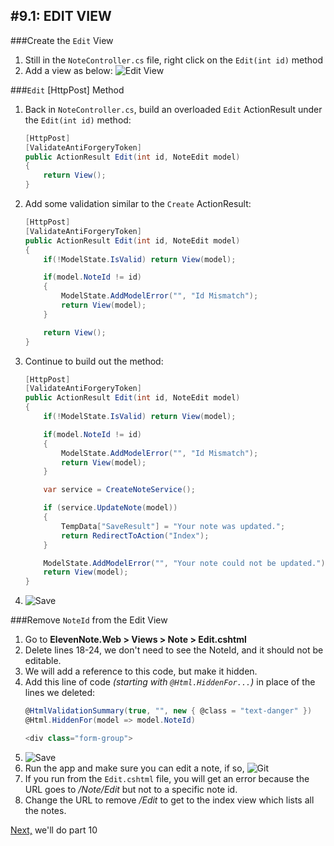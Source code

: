 #9.1: EDIT VIEW
---
###Create the `Edit` View
1. Still in the `NoteController.cs` file, right click on the `Edit(int id)` method
2. Add a view as below:
![Edit View](/assets/9.1-A.png)

###`Edit` [HttpPost] Method
1. Back in `NoteController.cs`, build an overloaded `Edit` ActionResult under the `Edit(int id)` method:
    ```cs
    [HttpPost]
    [ValidateAntiForgeryToken]
    public ActionResult Edit(int id, NoteEdit model)
    {
        return View();
    }
    ```
2. Add some validation similar to the `Create` ActionResult:
    ```cs
    [HttpPost]
    [ValidateAntiForgeryToken]
    public ActionResult Edit(int id, NoteEdit model)
    {
        if(!ModelState.IsValid) return View(model);

        if(model.NoteId != id)
        {
            ModelState.AddModelError("", "Id Mismatch");
            return View(model);
        }

        return View();
    }
    ``` 
3. Continue to build out the method:
    ```cs
    [HttpPost]
    [ValidateAntiForgeryToken]
    public ActionResult Edit(int id, NoteEdit model)
    {
        if(!ModelState.IsValid) return View(model);

        if(model.NoteId != id)
        {
            ModelState.AddModelError("", "Id Mismatch");
            return View(model);
        }

        var service = CreateNoteService();

        if (service.UpdateNote(model))
        {
            TempData["SaveResult"] = "Your note was updated.";
            return RedirectToAction("Index");
        }

        ModelState.AddModelError("", "Your note could not be updated.");
        return View(model);
    }
    ```
4. ![Save](/assets/font-awesome-save.png)

###Remove `NoteId` from the Edit View
1. Go to **ElevenNote.Web > Views > Note > Edit.cshtml**
2. Delete lines 18-24, we don't need to see the NoteId, and it should not be editable.
3. We will add a reference to this code, but make it hidden.
4. Add this line of code *(starting with `@Html.HiddenFor...`)* in place of the lines we deleted:
    ```cs
    @HtmlValidationSummary(true, "", new { @class = "text-danger" })
    @Html.HiddenFor(model => model.NoteId)

    <div class="form-group">

    ```
5. ![Save](/assets/font-awesome-save.png)
6. Run the app and make sure you can edit a note, if so, ![Git](/assets/devicons_github_badge.png)
7. If you run from the `Edit.cshtml` file, you will get an error because the URL goes to */Note/Edit* but not to a specific note id.
8. Change the URL to remove */Edit* to get to the index view which lists all the notes.

[Next,](/10-/10.0.md) we'll do part 10
  